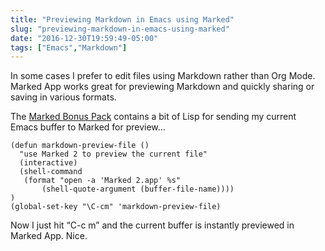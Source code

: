 ```yaml
---
title: "Previewing Markdown in Emacs using Marked"
slug: "previewing-markdown-in-emacs-using-marked"
date: "2016-12-30T19:59:49-05:00"
tags: ["Emacs","Markdown"]
---
```



In some cases I prefer to edit files using Markdown rather than Org
Mode. Marked App works great for previewing Markdown and quickly sharing
or saving in various formats.

The [Marked Bonus Pack](https://github.com/kotfu/marked-bonus-pack)
contains a bit of Lisp for sending my current Emacs buffer to Marked for
preview…

``` {.example}
(defun markdown-preview-file ()
  "use Marked 2 to preview the current file"
  (interactive)
  (shell-command 
   (format "open -a 'Marked 2.app' %s" 
       (shell-quote-argument (buffer-file-name))))
)
(global-set-key "\C-cm" 'markdown-preview-file)
```

Now I just hit “C-c m” and the current buffer is instantly previewed in
Marked App. Nice.
